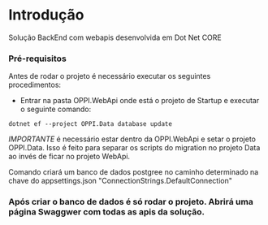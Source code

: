 # Introdução

Solução BackEnd com webapis desenvolvida em Dot Net CORE

### Pré-requisitos

Antes de rodar o projeto é necessário executar os seguintes procedimentos:

- Entrar na pasta OPPI.WebApi onde está o projeto de Startup e executar o seguinte comando:

```
dotnet ef --project OPPI.Data database update
```

*IMPORTANTE* é necessário estar dentro da OPPI.WebApi e setar o projeto OPPI.Data. Isso é feito para separar os scripts do migration no projeto Data ao invés de ficar no projeto WebApi.

Comando criará um banco de dados postgree no caminho determinado na chave do appsettings.json "ConnectionStrings.DefaultConnection" 



### Após criar o banco de dados é só rodar o projeto. Abrirá uma página Swaggwer com todas as apis da solução.

